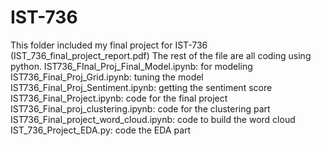 # IST-736
This folder included my final project for IST-736 (IST_736_final_project_report.pdf)
The rest of the file are all coding using python.
IST736_FInal_Proj_Final_Model.ipynb: for modeling 
IST736_Final_Proj_Grid.ipynb: tuning the model
IST736_Final_Proj_Sentiment.ipynb: getting the sentiment score
IST736_Final_Project.ipynb: code for the final project
IST736_Final_proj_clustering.ipynb: code for the clustering part
IST736_Final_project_word_cloud.ipynb: code to build the word cloud
IST_736_Project_EDA.py: code the EDA part
